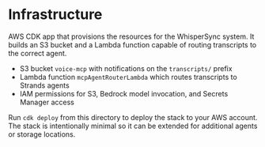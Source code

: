 # Infrastructure

AWS CDK app that provisions the resources for the WhisperSync system.
It builds an S3 bucket and a Lambda function capable of routing
transcripts to the correct agent.

- S3 bucket `voice-mcp` with notifications on the `transcripts/` prefix
- Lambda function `mcpAgentRouterLambda` which routes transcripts to Strands agents
- IAM permissions for S3, Bedrock model invocation, and Secrets Manager access

Run ``cdk deploy`` from this directory to deploy the stack to your AWS
account.  The stack is intentionally minimal so it can be extended for
additional agents or storage locations.
